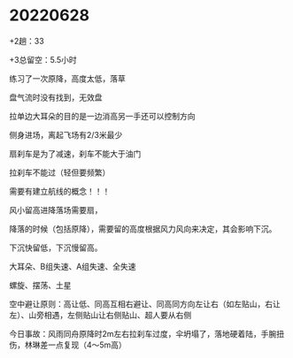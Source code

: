# 20220628

+2趟：33

+3总留空：5.5小时

练习了一次原降，高度太低，落草

盘气流时没有找到，无效盘

拉单边大耳朵的目的是一边消高另一手还可以控制方向

侧身进场，离起飞场有2/3米最少

扇刹车是为了减速，刹车不能大于油门

拉刹车不能过（轻但要频繁）

需要有建立航线的概念！！！

风小留高进降落场需要扇，

降落的时候（包括原降），需要留的高度根据风力风向来决定，其会影响下沉。

下沉快留低，下沉慢留高。


大耳朵、B组失速、A组失速、全失速

螺旋、摆荡、土星

空中避让原则：高让低、同高互相右避让、同高同方向左让右（如左贴山，右让左）、山旁相遇，左侧贴山让右侧贴山、超人要从右侧

今日事故：风雨同舟原降时2m左右拉刹车过度，伞坍塌了，落地硬着陆，手腕扭伤，林琳差一点复现（4～5m高）
